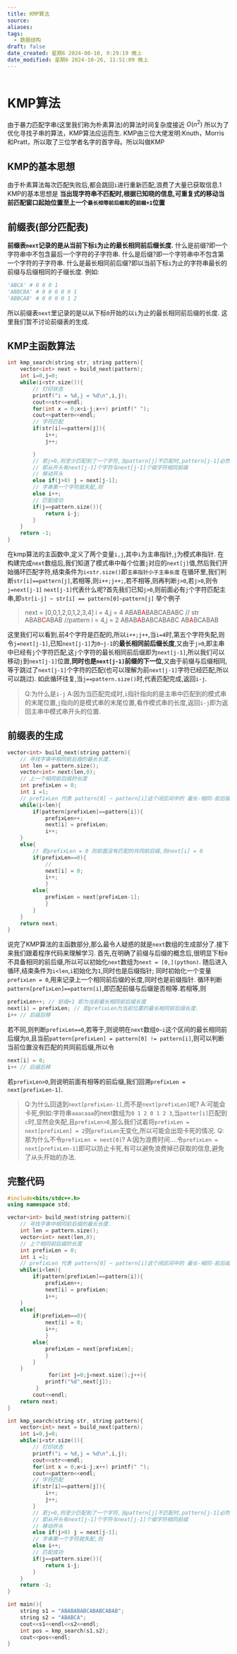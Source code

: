 ```yaml
---
title: KMP算法
source: 
aliases: 
tags:
  - 数据结构
draft: false
date_created: 星期6 2024-08-10, 9:29:19 晚上
date_modified: 星期6 2024-10-26, 11:51:09 晚上
---
```


```toc
```
# KMP算法
由于暴力匹配字串(这里我们称为朴素算法)的算法时间复杂度接近 $O(n^2)$ 所以为了优化寻找子串的算法，KMP算法应运而生.
KMP由三位大佬发明:Knuth，Morris和Pratt，所以取了三位学者名字的首字母。所以叫做KMP 
## KMP的基本思想
由于朴素算法每次匹配失败后,都会跳回`i`进行重新匹配,浪费了大量已获取信息.1
KMP的基本思想是 **当出现字符串不匹配时,根据已知晓的信息,可重复式的移动当前匹配窗口起始位置至上一个`最长相等前后缀和`的`前缀+1`位置**

## 前缀表(部分匹配表)
**前缀表`next`记录的是从当前下标`i`为止的最长相同前后缀长度.**
什么是前缀?即一个字符串中不包含最后一个字符的子字符串.
什么是后缀?即一个字符串中不包含第一个字符的子字符串.
什么是最长相同前后缀?即以当前下标`i`为止的字符串最长的前缀与后缀相同的子缀长度.
例如:
```Python
'ABCA' # 0 0 0 1 
'ABBCBA' # 0 0 0 0 0 1
'ABBCAB' # 0 0 0 0 1 2
```

所以前缀表`next`里记录的是以从下标`0`开始的以`i`为止的最长相同前后缀的长度.
这里我们暂不讨论前缀表的生成.
## KMP主函数算法
```cpp
int kmp_search(string str, string pattern){
    vector<int> next = build_next(pattern);
    int i=0,j=0;
    while(i<str.size()){
        // 打印状态
        printf("i = %d,j = %d\n",i,j);
        cout<<str<<endl;
        for(int x = 0;x<i-j;x++) printf(" ");
        cout<<pattern<<endl;
        // 字符匹配
        if(str[i]==pattern[j]){    
            i++;
            j++;

        }
        // 若j>0,则至少匹配到了一个字符,当pattern[j]不匹配时,pattern[j-1]必然匹配str[i-1],next[j-1]记录的是当前位置的最长相同前后缀长度
        // 即从开头有next[j-1]个字符与next[j-1]个缀字符相同前缀
        // 移动开头
        else if(j>0) j = next[j-1];
        // 字串第一个字符就失配,则
        else i++;
        // 匹配成功
        if(j==pattern.size()){
            return i-j;
        }
    }
    return -1;
}
```
在kmp算法的主函数中,定义了两个变量`i,j`,其中`i`为主串指针,`j`为模式串指针.
在构建完成`next`数组后,我们知道了模式串中每个位置`j`对应的`next[j]`值,然后我们开始循环匹配字符,结束条件为`i<str.size()`即`主串指针小于主串长度`
在循环里,我们判断`str[i]==pattern[j]`,若相等,则`i++;j++;`,若不相等,则再判断`j>0`,若`j>0`,则令`j=next[j-1]`
`next[j-1]`代表什么呢?首先我们已知`j>0`,则前面必有`j`个字符匹配主串,即`str[i-j] ~ str[i] == pattern[0]~pattern[j]`
举个例子
> next = [0,0,1,2,0,1,2,3,4]
> i = 4,j = 4
> ABAB<font color="#ff0000">A</font>BABCABABC // str
> ABAB<font color="#ff0000">C</font>ABAB //pattern
> i = 4,j = 2
> ABAB<font color="#ff0000">A</font>BABCABABC
>   AB<font color="#ff0000">A</font>BCABAB

这里我们可以看到,前4个字符是匹配的,所以`i++;j++`,当`i=4`时,第五个字符失配,则令`j=next[j-1]`,已知`next[j-1]`为`0~j-1`的**最长相同前后缀长度**,又由于`j>0`,即主串中已经有`j`个字符匹配,这`j`个字符的最长相同前后缀即为`next[j-1]`,所以我们可以移动`j`到`next[j-1]`位置,**同时也是`next[j-1]`前缀的下一位**,又由于前缀与后缀相同,等于跳过了`next[j-1]`个字符的匹配(也可以理解为前`next[j-1]`字符已经匹配,所以可以跳过).
如此循环往复,当`j==pattern.size()`时,代表匹配完成,返回`i-j`.
> Q:为什么是`i-j`
> A:因为当匹配完成时,`i`指针指向的是主串中匹配到的模式串的末尾位置,`j`指向的是模式串的末尾位置,看作模式串的长度,返回`i-j`即为返回主串中模式串开头的位置.

## 前缀表的生成
```cpp
vector<int> build_next(string pattern){
    // 寻找字串中相同前后缀的最长长度.
    int len = pattern.size();
    vector<int> next(len,0);
    // 上一个相同前后缀的长度
    int prefixLen = 0;
    int i =1;
    // prefixLen 代表 pattern[0] ~ pattern[i]这个闭区间中的 最长-相同-前后缀-长度
    while(i<len){
        if(pattern[prefixLen]==pattern[i]){
            prefixLen++;
            next[i] = prefixLen;
            i++;
    }
    else{
        // 若prefixLen = 0 则前面没有匹配的共同前后缀,则next[i] = 0
        if(prefixLen==0){
            //
            next[i] = 0;
            i++;
            }
        else{
            prefixLen = next[prefixLen-1];
            }
        }
    }
    return next;
}
```

说完了KMP算法的主函数部分,那么最令人疑惑的就是`next`数组的生成部分了.接下来我们跟着程序代码来理解学习.
首先,在明确了前缀与后缀的概念后,很明显下标`0`不具备相同的前后缀,所以可以初始化`next`数组为`next = [0,](python)`.
随后进入循环,结束条件为`i<len`,`i`初始化为`1`,同时也是后缀指针; 同时初始化一个变量`prefixLen = 0`,用来记录上一个相同前后缀的长度,同时也是前缀指针.
循环判断`pattern[prefixLen]==pattern[i]`,即匹配前缀与后缀是否相等.若相等,则
```cpp
prefixLen++; // 前缀+1 即为当前最长相同前后缀长度
next[i] = prefixLen; // 即prefixLen为当前位置的最长相同前后缀长度.
i++ // 后缀后移
```
若不同,则判断`prefixLen==0`,若等于,则说明在`next`数组`0~i`这个区间的最长相同前后缀为`0`,且当前`pattern[prefixLen] = pattern[0] != pattern[i]`,则可以判断当前位置没有匹配的共同前后缀,所以令
```cpp
next[i] = 0;
i++ // 后缀后移
```
若`prefixLen>0`,则说明前面有相等的前后缀,我们回溯`prefixLen = next[prefixLen-1]`.
> Q:为什么回退到`next[prefixLen-1]`,而不是`next[prefixLen]`呢?
> A:可能会卡死,例如:字符串`aaacaaa`的next数组为`0 1 2 0 1 2 3`,当`patter[i]`匹配到`c`时,显然会失配,且`prefixLen>0`,那么我们试着将`prefixLen = next[prefixLen] = 2`则`prefixLen`无变化,所以可能会出现卡死的情况.
> Q:那为什么不令`prefixLen = next[0]`?
> A:因为浪费时间....令`prefixLen = next[prefixLen-1]`即可以防止卡死,有可以避免浪费掉已获取的信息,避免了从头开始的办法.

## 完整代码
```cpp
#include<bits/stdc++.h>
using namespace std;

vector<int> build_next(string pattern){
    // 寻找字串中相同前后缀的最长长度.
    int len = pattern.size();
    vector<int> next(len,0);
    // 上个相同前后缀的长度
    int prefixLen = 0;
    int i =1;
    // prefixLen 代表 pattern[0] ~ pattern[i]这个闭区间中的 最长-相同-前后缀-长度
    while(i<len){
        if(pattern[prefixLen]==pattern[i]){
            prefixLen++;
            next[i] = prefixLen;
            i++;
    }
    else{
        if(prefixLen==0){
            next[i] = 0;
            i++;
            }
        else{
            prefixLen = next[prefixLen];
            }
        }
    }
             for(int j=0;j<next.size();j++){
            printf("%d",next[j]);
         }
        cout<<endl;
    return next;
}

int kmp_search(string str, string pattern){
    vector<int> next = build_next(pattern);
    int i=0,j=0;
    while(i<str.size()){
        // 打印状态
        printf("i = %d,j = %d\n",i,j);
        cout<<str<<endl;
        for(int x = 0;x<i-j;x++) printf(" ");
        cout<<pattern<<endl;
        // 字符匹配
        if(str[i]==pattern[j]){    
            i++;
            j++;
        }
        // 若j>0,则至少匹配到了一个字符,当pattern[j]不匹配时,pattern[j-1]必然匹配str[i-1],next[j-1]记录的是当前位置的最长相同前后缀长度
        // 即从开头有next[j-1]个字符与next[j-1]个缀字符相同前缀
        // 移动开头
        else if(j>0) j = next[j-1];
        // 字串第一个字符就失配,则
        else i++;
        // 匹配成功
        if(j==pattern.size()){
            return i-j;
        }
    }
    return -1;
}

int main(){
    string s1 = "ABABABABCABABCABAB";
    string s2 = "ABABCA";
    cout<<s1<<endl<<s2<<endl;
    int pos = kmp_search(s1,s2);
    cout<<pos<<endl;
}

```